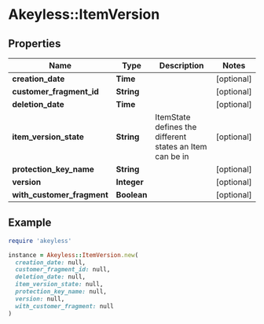 # Akeyless::ItemVersion

## Properties

| Name | Type | Description | Notes |
| ---- | ---- | ----------- | ----- |
| **creation_date** | **Time** |  | [optional] |
| **customer_fragment_id** | **String** |  | [optional] |
| **deletion_date** | **Time** |  | [optional] |
| **item_version_state** | **String** | ItemState defines the different states an Item can be in | [optional] |
| **protection_key_name** | **String** |  | [optional] |
| **version** | **Integer** |  | [optional] |
| **with_customer_fragment** | **Boolean** |  | [optional] |

## Example

```ruby
require 'akeyless'

instance = Akeyless::ItemVersion.new(
  creation_date: null,
  customer_fragment_id: null,
  deletion_date: null,
  item_version_state: null,
  protection_key_name: null,
  version: null,
  with_customer_fragment: null
)
```

